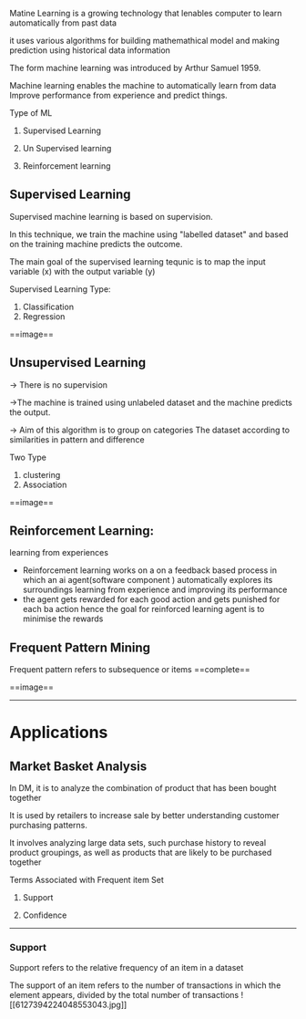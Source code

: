 Matine Learning is a growing    technology that lenables computer to learn automatically from past data   
  
it uses various algorithms for building  mathemathical model and making prediction using historical data information  
  
The form machine learning was introduced by Arthur Samuel 1959.  
  
Machine learning enables the machine to automatically  learn from data  Improve performance from experience  and predict things. 
  
Type of ML

1. Supervised  Learning  
  
2. Un Supervised learning

3. Reinforcement learning

## Supervised  Learning  

Supervised machine learning is based on supervision.  
  
In this technique, we train the machine using  "labelled dataset" and based on the training machine   predicts the outcome. 
  
The main goal of the  supervised learning tequnic is to map the input variable (x) with the output variable (y) 
  
Supervised Learning Type:  
  
1.  Classification
2. Regression

==image==

## Unsupervised Learning  
  
→ There is no   supervision
  
→The machine is trained using unlabeled dataset and the machine predicts the output.  
  
→ Aim of this algorithm is to group on  categories   The dataset according to similarities in pattern and difference

Two Type 
1. clustering
2.  Association

==image==

## Reinforcement Learning:  
  
learning from experiences  
  
- Reinforcement learning works on a on a feedback based  process in which an ai agent(software component ) automatically explores its surroundings learning from experience and improving its performance
- the agent gets rewarded for each good action and gets punished for each ba action hence the goal for reinforced learning agent is to minimise the rewards

## Frequent Pattern Mining

Frequent pattern refers  to subsequence or items ==complete==

==image==


---

# Applications  
  
## Market Basket Analysis  
  
In DM, it is to analyze the combination of product that has  been bought together  
  
It is used by retailers to increase sale  by better  understanding customer purchasing patterns.  
  
It involves analyzing large data sets, such purchase history to reveal product groupings, as well as products that are likely to be  purchased together  
  
Terms Associated with Frequent item Set  
  
1. Support  
  
2. Confidence  

  ---
###  Support  
  
Support refers to the relative frequency of an item in a dataset
  
The support of an item refers to  the number of transactions in which the element appears, divided by the total number of transactions
![[6127394224048553043.jpg]]


